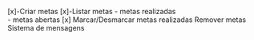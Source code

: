 [x]-Criar metas
[x]-Listar metas
    - metas realizadas   
    - metas abertas
   [x] Marcar/Desmarcar metas realizadas
    Remover metas
    Sistema de mensagens
